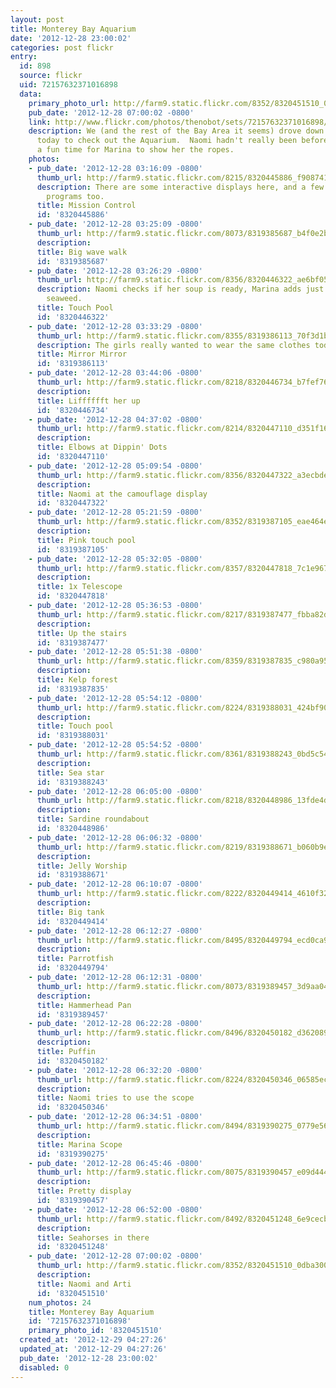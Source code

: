 ```yaml
---
layout: post
title: Monterey Bay Aquarium
date: '2012-12-28 23:00:02'
categories: post flickr
entry:
  id: 898
  source: flickr
  uid: 72157632371016898
  data:
    primary_photo_url: http://farm9.static.flickr.com/8352/8320451510_0dba30031c_m.jpg
    pub_date: '2012-12-28 07:00:02 -0800'
    link: http://www.flickr.com/photos/thenobot/sets/72157632371016898/
    description: We (and the rest of the Bay Area it seems) drove down to Monterey
      today to check out the Aquarium.  Naomi hadn't really been before, so it was
      a fun time for Marina to show her the ropes.
    photos:
    - pub_date: '2012-12-28 03:16:09 -0800'
      thumb_url: http://farm9.static.flickr.com/8215/8320445886_f90874136e_s.jpg
      description: There are some interactive displays here, and a few prerecorded
        programs too.
      title: Mission Control
      id: '8320445886'
    - pub_date: '2012-12-28 03:25:09 -0800'
      thumb_url: http://farm9.static.flickr.com/8073/8319385687_b4f0e2bbf6_s.jpg
      description: 
      title: Big wave walk
      id: '8319385687'
    - pub_date: '2012-12-28 03:26:29 -0800'
      thumb_url: http://farm9.static.flickr.com/8356/8320446322_ae6bf0543b_s.jpg
      description: Naomi checks if her soup is ready, Marina adds just a pinch more
        seaweed.
      title: Touch Pool
      id: '8320446322'
    - pub_date: '2012-12-28 03:33:29 -0800'
      thumb_url: http://farm9.static.flickr.com/8355/8319386113_70f3d1b708_s.jpg
      description: The girls really wanted to wear the same clothes today.
      title: Mirror Mirror
      id: '8319386113'
    - pub_date: '2012-12-28 03:44:06 -0800'
      thumb_url: http://farm9.static.flickr.com/8218/8320446734_b7fef762dd_s.jpg
      description: 
      title: Lifffffft her up
      id: '8320446734'
    - pub_date: '2012-12-28 04:37:02 -0800'
      thumb_url: http://farm9.static.flickr.com/8214/8320447110_d351f1699a_s.jpg
      description: 
      title: Elbows at Dippin' Dots
      id: '8320447110'
    - pub_date: '2012-12-28 05:09:54 -0800'
      thumb_url: http://farm9.static.flickr.com/8356/8320447322_a3ecbdedd4_s.jpg
      description: 
      title: Naomi at the camouflage display
      id: '8320447322'
    - pub_date: '2012-12-28 05:21:59 -0800'
      thumb_url: http://farm9.static.flickr.com/8352/8319387105_eae464e131_s.jpg
      description: 
      title: Pink touch pool
      id: '8319387105'
    - pub_date: '2012-12-28 05:32:05 -0800'
      thumb_url: http://farm9.static.flickr.com/8357/8320447818_7c1e967302_s.jpg
      description: 
      title: 1x Telescope
      id: '8320447818'
    - pub_date: '2012-12-28 05:36:53 -0800'
      thumb_url: http://farm9.static.flickr.com/8217/8319387477_fbba82db25_s.jpg
      description: 
      title: Up the stairs
      id: '8319387477'
    - pub_date: '2012-12-28 05:51:38 -0800'
      thumb_url: http://farm9.static.flickr.com/8359/8319387835_c980a9577f_s.jpg
      description: 
      title: Kelp forest
      id: '8319387835'
    - pub_date: '2012-12-28 05:54:12 -0800'
      thumb_url: http://farm9.static.flickr.com/8224/8319388031_424bf90d42_s.jpg
      description: 
      title: Touch pool
      id: '8319388031'
    - pub_date: '2012-12-28 05:54:52 -0800'
      thumb_url: http://farm9.static.flickr.com/8361/8319388243_0bd5c54440_s.jpg
      description: 
      title: Sea star
      id: '8319388243'
    - pub_date: '2012-12-28 06:05:00 -0800'
      thumb_url: http://farm9.static.flickr.com/8218/8320448986_13fde4d1cc_s.jpg
      description: 
      title: Sardine roundabout
      id: '8320448986'
    - pub_date: '2012-12-28 06:06:32 -0800'
      thumb_url: http://farm9.static.flickr.com/8219/8319388671_b060b9eeaa_s.jpg
      description: 
      title: Jelly Worship
      id: '8319388671'
    - pub_date: '2012-12-28 06:10:07 -0800'
      thumb_url: http://farm9.static.flickr.com/8222/8320449414_4610f329f9_s.jpg
      description: 
      title: Big tank
      id: '8320449414'
    - pub_date: '2012-12-28 06:12:27 -0800'
      thumb_url: http://farm9.static.flickr.com/8495/8320449794_ecd0ca932c_s.jpg
      description: 
      title: Parrotfish
      id: '8320449794'
    - pub_date: '2012-12-28 06:12:31 -0800'
      thumb_url: http://farm9.static.flickr.com/8073/8319389457_3d9aa04804_s.jpg
      description: 
      title: Hammerhead Pan
      id: '8319389457'
    - pub_date: '2012-12-28 06:22:28 -0800'
      thumb_url: http://farm9.static.flickr.com/8496/8320450182_d362089264_s.jpg
      description: 
      title: Puffin
      id: '8320450182'
    - pub_date: '2012-12-28 06:32:20 -0800'
      thumb_url: http://farm9.static.flickr.com/8224/8320450346_06585ec68e_s.jpg
      description: 
      title: Naomi tries to use the scope
      id: '8320450346'
    - pub_date: '2012-12-28 06:34:51 -0800'
      thumb_url: http://farm9.static.flickr.com/8494/8319390275_0779e561a2_s.jpg
      description: 
      title: Marina Scope
      id: '8319390275'
    - pub_date: '2012-12-28 06:45:46 -0800'
      thumb_url: http://farm9.static.flickr.com/8075/8319390457_e09d4448e9_s.jpg
      description: 
      title: Pretty display
      id: '8319390457'
    - pub_date: '2012-12-28 06:52:00 -0800'
      thumb_url: http://farm9.static.flickr.com/8492/8320451248_6e9cecbe86_s.jpg
      description: 
      title: Seahorses in there
      id: '8320451248'
    - pub_date: '2012-12-28 07:00:02 -0800'
      thumb_url: http://farm9.static.flickr.com/8352/8320451510_0dba30031c_s.jpg
      description: 
      title: Naomi and Arti
      id: '8320451510'
    num_photos: 24
    title: Monterey Bay Aquarium
    id: '72157632371016898'
    primary_photo_id: '8320451510'
  created_at: '2012-12-29 04:27:26'
  updated_at: '2012-12-29 04:27:26'
  pub_date: '2012-12-28 23:00:02'
  disabled: 0
---
```

